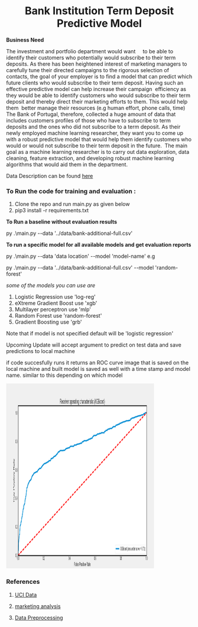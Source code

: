 # <center>Bank Institution Term Deposit Predictive Model</center>

**Business Need**

The investment and portfolio department would want    
to be able to identify their customers who potentially would subscribe to their term
deposits. As there has been heightened interest of marketing managers to carefully tune
their directed campaigns to the rigorous selection of contacts, the goal of your employer
is to find a model that can predict which future clients who would subscribe to their term
deposit. Having such an effective predictive model can help increase their campaign 
efficiency as they would be able to identify customers who would subscribe to their
term deposit and thereby direct their marketing efforts to them. This would help them 
better manage their resources (e.g human effort, phone calls, time) 
The Bank of Portugal, therefore, collected a huge amount of data that includes
customers profiles of those who have to subscribe to term deposits and the ones who
did not subscribe to a term deposit. As their newly employed machine learning
researcher, they want you to come up with a robust predictive model that would help
them identify customers who would or would not subscribe to their term deposit in the
future. 
The main goal as a machine learning researcher is to carry out data exploration, data
cleaning, feature extraction, and developing robust machine learning algorithms that
would aid them in the department. 

Data Description can be found <a href="https://archive.ics.uci.edu/ml/datasets/Bank+Marketing"> here </a>

### To Run the code for training and evaluation :
1. Clone the repo and run main.py as given below
2. pip3 install -r requirements.txt

**To Run a baseline without evaluation results**

py .\main.py  --data '../data/bank-additional-full.csv' 

**To run a specific model for all available models and get evaluation reports**

py .\main.py  --data 'data location' --model 'model-name' e.g

py .\main.py  --data '../data/bank-additional-full.csv' --model 'random-forest'

*some of the models you can use are*
1. Logistic Regression use 'log-reg'
2. eXtreme Gradient Boost  use 'xgb'
3. Multilayer perceptron use 'mlp'
4. Random Forest use 'random-forest'
5. Gradient Boosting use 'grb'

Note that if model is not specified default will be 'logistic regression'

Upcoming Update will accept argument to predict on test data and save predictions to local machine

if code succesfully runs it returns an ROC curve image that is saved on the local machine and built model is saved as well with a time stamp and model name. 
similar to this depending on which model


<img src="roc_curve_images/XGBoost_ROC.png" height=500, width=400>

### References
1. <a href='https://archive.ics.uci.edu/ml/datasets/Bank+Marketing'> UCI Data </a> 

2. <a href='medium.com/@abbdar/first-steps-in-machine-learning-predicting-subscription-for-bank-deposits-866516b90e4'> marketing analysis </a>

3. <a href='featureranking.com/tutorials/machine-learning-tutorials.data-preparation-for-machine-learning/#2.3'> Data Preprocessing </a>
